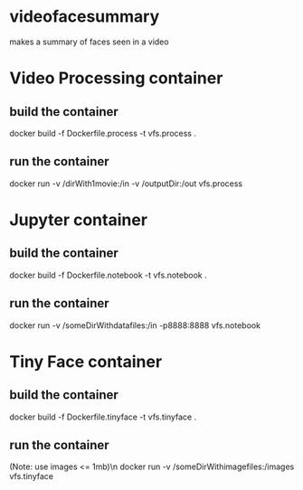 # videofacesummary
makes a summary of faces seen in a video

# Video Processing container

## build the container
docker build -f Dockerfile.process -t vfs.process .

## run the container
docker run -v /dirWith1movie:/in -v /outputDir:/out vfs.process

# Jupyter container

## build the container
docker build -f Dockerfile.notebook -t vfs.notebook .

## run the container
docker run -v /someDirWithdatafiles:/in  -p8888:8888 vfs.notebook

# Tiny Face container

## build the container
docker build -f Dockerfile.tinyface -t vfs.tinyface .

## run the container
(Note: use images <= 1mb)\n
docker run -v /someDirWithimagefiles:/images vfs.tinyface
